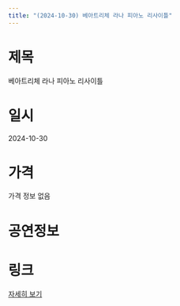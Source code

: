 ```yaml
---
title: "(2024-10-30) 베아트리체 라나 피아노 리사이틀"
---
```


# 제목
베아트리체 라나 피아노 리사이틀

# 일시
2024-10-30

# 가격
가격 정보 없음

# 공연정보
  
  


# 링크
[자세히 보기](https://www.sac.or.kr/site/main/show/show_view?SN=68501 "https://www.sac.or.kr/site/main/show/show_view?SN=68501")
